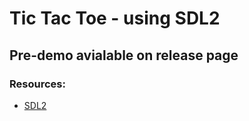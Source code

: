 # Tic Tac Toe - using SDL2

## Pre-demo avialable on release page

### Resources:
- [SDL2](https://github.com/libsdl-org/SDL/releases/tag/release-2.26.2)

